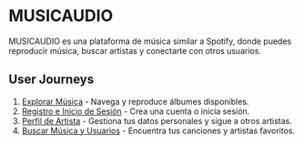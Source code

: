 # MUSICAUDIO

MUSICAUDIO es una plataforma de música similar a Spotify, donde puedes reproducir música, buscar artistas y conectarte con otros usuarios.

## User Journeys

1. [Explorar Música](docs/journeys/explorar-musica.md) - Navega y reproduce álbumes disponibles.
2. [Registro e Inicio de Sesión](docs/journeys/registro-inicio-sesion.md) - Crea una cuenta o inicia sesión.
3. [Perfil de Artista](docs/journeys/perfil-artista.md) - Gestiona tus datos personales y sigue a otros artistas.
4. [Buscar Música y Usuarios](docs/journeys/buscar-musica-usuarios.md) - Encuentra tus canciones y artistas favoritos.
